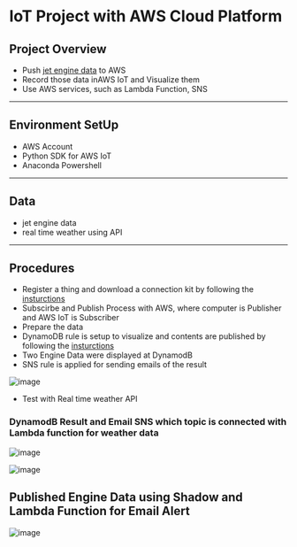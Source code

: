 # IoT Project with AWS Cloud Platform

## Project Overview

* Push [jet engine data](https://ti.arc.nasa.gov/tech/dash/groups/pcoe/prognostic-data-repository/#turbofan) to AWS
* Record those data inAWS IoT and Visualize them
* Use AWS services, such as Lambda Function, SNS
_____________________________________________________________________________________________________________
## Environment SetUp

* AWS Account
* Python SDK for AWS IoT
* Anaconda Powershell 
____________________________________________________________________________________________
## Data
* jet engine data
* real time weather using API
_______________________________________________________________
## Procedures

* Register a thing and download a connection kit by following the [insturctions](https://docs.aws.amazon.com/iot/latest/developerguide/what-is-aws-iot.html)
* Subscirbe and Publish Process with AWS, where computer is Publisher and AWS IoT is Subscriber
* Prepare the data
* DynamoDB rule is setup to visualize and contents are published by following the [insturctions](https://docs.aws.amazon.com/iot/latest/developerguide/what-is-aws-iot.html)
* Two Engine Data were displayed at DynamodB
* SNS rule is applied for sending emails of the result

![image](https://user-images.githubusercontent.com/50255936/110677678-66294380-8210-11eb-97e6-d920697c34fd.png)

* Test with Real time weather API

### DynamodB Result and Email SNS which topic is connected with Lambda function for weather data
![image](https://user-images.githubusercontent.com/50255936/110676998-991f0780-820f-11eb-971a-77a077a1c67f.png)

![image](https://user-images.githubusercontent.com/50255936/110677279-f3b86380-820f-11eb-819e-8b22663edb82.png)

## Published Engine Data using Shadow and Lambda Function for Email Alert

![image](https://user-images.githubusercontent.com/50255936/110677567-442fc100-8210-11eb-9fbd-53be8d83f7a8.png)

